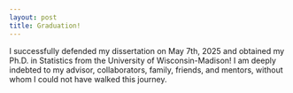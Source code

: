 ```yaml
---
layout: post
title: Graduation!
---
```


I successfully defended my dissertation on May 7th, 2025 and obtained my Ph.D. in Statistics
from the University of Wisconsin-Madison! I am deeply indebted to my advisor, collaborators,
family, friends, and mentors, without whom I could not have walked this journey.